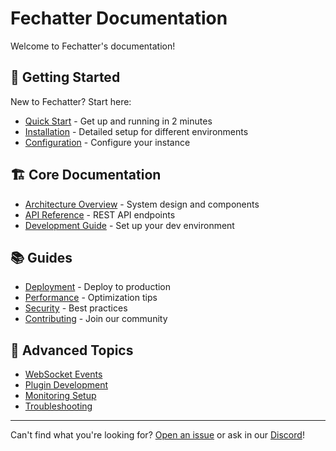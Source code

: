 # Fechatter Documentation

Welcome to Fechatter's documentation! 

## 🚀 Getting Started

New to Fechatter? Start here:

- [Quick Start](./QUICK_START.md) - Get up and running in 2 minutes
- [Installation](./INSTALLATION.md) - Detailed setup for different environments
- [Configuration](../fechatter_server/docs/CONFIGURATION.md) - Configure your instance

## 🏗️ Core Documentation

- [Architecture Overview](../ARCHITECTURE.md) - System design and components
- [API Reference](../fechatter_server/docs/API_REFERENCE.md) - REST API endpoints
- [Development Guide](../fechatter_server/docs/DEVELOPMENT_GUIDE.md) - Set up your dev environment

## 📚 Guides

- [Deployment](../fechatter_server/docs/DEPLOYMENT_GUIDE.md) - Deploy to production
- [Performance](../fechatter_server/docs/PERFORMANCE_GUIDE.md) - Optimization tips
- [Security](./SECURITY.md) - Best practices
- [Contributing](../CONTRIBUTING.md) - Join our community

## 🔧 Advanced Topics

- [WebSocket Events](./WEBSOCKET.md)
- [Plugin Development](./PLUGINS.md)
- [Monitoring Setup](./MONITORING.md)
- [Troubleshooting](./TROUBLESHOOTING.md)

---

Can't find what you're looking for? [Open an issue](https://github.com/your-org/fechatter/issues) or ask in our [Discord](https://discord.gg/fechatter)!